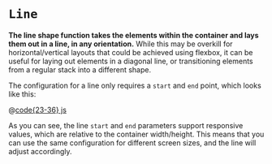 # `Line`

**The line shape function takes the elements within the container and lays them out in a line, in any orientation.** While this may be overkill for horizontal/vertical layouts that could be achieved using flexbox, it can be useful for laying out elements in a diagonal line, or transitioning elements from a regular stack into a different shape.

<demoLine />

The configuration for a line only requires a `start` and `end` point, which looks like this:

@[code{23-36} js](@demo/demoLine.vue)

As you can see, the line `start` and `end` parameters support responsive values, which are relative to the container width/height. This means that you can use the same configuration for different screen sizes, and the line will adjust accordingly.
